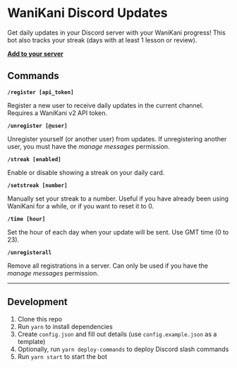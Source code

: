 # WaniKani Discord Updates

Get daily updates in your Discord server with your WaniKani progress! This bot also tracks your streak (days with at least 1 lesson or review).

**[Add to your server](https://discord.com/api/oauth2/authorize?client_id=938595177424105534&permissions=277025705024&scope=bot%20applications.commands)**

## Commands

**`/register [api_token]`**

Register a new user to receive daily updates in the current channel. Requires a WaniKani v2 API token.

**`/unregister [@user]`**

Unregister yourself (or another user) from updates. If unregistering another user, you must have the _manage messages_ permission.

**`/streak [enabled]`**

Enable or disable showing a streak on your daily card.

**`/setstreak [number]`**

Manually set your streak to a number. Useful if you have already been using WaniKani for a while, or if you want to reset it to 0.

**`/time [hour]`**

Set the hour of each day when your update will be sent. Use GMT time (0 to 23).

**`/unregisterall`**

Remove all registrations in a server. Can only be used if you have the _manage messages_ permission.

---

## Development
1. Clone this repo
2. Run `yarn` to install dependencies
3. Create `config.json` and fill out details (use `config.example.json` as a template)
4. Optionally, run `yarn deploy-commands` to deploy Discord slash commands
5. Run `yarn start` to start the bot